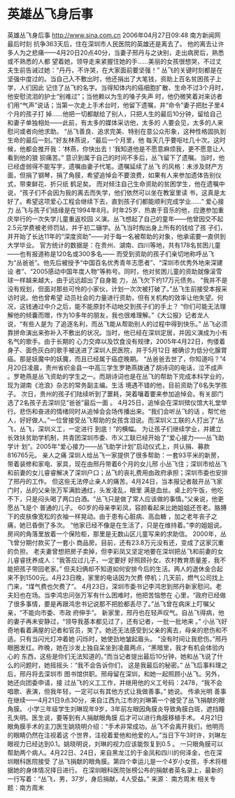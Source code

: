 # 英雄丛飞身后事

英雄丛飞身后事
http://www.sina.com.cn 2006年04月27日09:48 南方新闻网
最后时刻
抗争363天后，住在深圳市人民医院的英雄还是离去了。
他的离去让许多人为之悲痛——4月20日20点40分，当妻子邢丹与之诀别，走出病房后，熟悉或不熟悉的人都 望着她，领导走来紧握住她的手……美丽的女孩很想哭，不过丈
夫生前告诫过她：“丹丹，不许哭，在大家面前要坚强！”
丛飞的关键时刻都是在坚强中度过的。当自己入不敷出时，他还捐出了大笔钱，资助上百名贫困孩子上学，人们因此 记住了丛飞的名字。当得知体内的癌细胞扩散、生命不过3个月时，他安慰流泪的护士“别难过”；当他赖以为生的嗓子失声 时，他仍微笑着对来访者们用“气声”说话；当第一次走上手术台时，他留下遗嘱，并“命令”妻子把肚子里4个月的孩子打 掉……他把一切都献给了别人，只把人生的最后10分钟，留给自己和妻子单独相处——此前，有太多的媒体采访他，太多的 人要会见，太多的人来慰问或者向他求助。
“丛飞善良、追求完美、特别在意公众形象，这种性格固执到生命的最后一刻。”好友林燕说，“最后一个月里，他 每天几乎要呕吐几十次。这时候，他都会推开我：‘林燕，你快出去！’我知道他是不愿意麻烦我，更不愿意让人看到他的狼 狈痛苦。”
意识到属于自己的时间不多后，丛飞留下了遗嘱。当时，他已经虚弱得不能写字，遗嘱由妻子代笔。遗嘱延续了丛飞 的风格：未涉及财产方面，但捐了钢琴，捐了角膜，希望追悼会不要浪费，如果有人来参加遗体告别仪式，带束鲜花、折只纸 鹤足矣。
而对倾注自己生命资助的贫困学生，他在遗嘱中说，“孩子们不会因为我的离去而失学，他们依然可以坐在教室里读 书，这真是太好了。希望这项爱心工程会继续下去，直到孩子们都能顺利完成学业……”
爱心接力
丛飞与孩子们结缘是在1994年8月。时年25岁、热衷于音乐的他，应邀参加重庆举行的一次失学儿童重返校园 义演。丛飞想起了自己的童年——他曾因交不起2.5元学费被老师罚站，并于初二辍学。丛飞当时掏出身上所有的钱给了孩 子们，并开始了长达11年的“深度资助”——对于每一名被帮助的对象，他承诺要一直供到大学毕业。
官方统计的数据是：在贵州、湖南、四川等地，共有178名贫困儿童——也有报道称是120名或300多名—— 而受到资助的孩子们亲切地称呼丛飞为“丛爸爸”。他先后被授予“中国百名优秀青年志愿者”、“深圳市优秀外地来深建设 者”、“2005感动中国年度人物”等称号。同时，他对贫困儿童的资助就像滚雪球一样越来越大，由于远远超出了自身能 力，丛飞欠下约17万元债务。
“我并不是没有规划，但面对那些可怜的小家伙，计划一次次被打破了。”丛飞生前接受本报采访时说。他也曾希望 动员社会的力量进行资助，但有关机构的效率让他失望。何况，这钱通过中介之后，能不能原封不动地交到孩子们的手上？
“你们可能无法理解他的倾囊而赠，作为10多年的朋友，我也很难理解。”《大公报》记者龙人说，“有些人是为 了追逐名利，而丛飞能从帮助别人的过程中得到快乐。”
丛飞必须靠拼命演出来弥补入不敷出的状况。当时，他已经在深圳定居，并因义演成为小有名气的歌手。由于长期的 心力交瘁以及饮食没有规律，2005年4月22日，佝偻着身子、面色灰白的歌手被送进了深圳人民医院，并于5月12日 被确诊为低分化腺胃癌。那是妖魔中的妖魔，而且已经属于癌症晚期。
“丛爸爸去世了，你知道吗？”4月20日凌晨，贵州省织金县一中高三学生罗艳燕拨通了胡诗词的电话，泣不成声 。罗艳燕是丛飞资助的学生之一。而胡诗词也是在丛飞的帮助下完成本科学业的，现为湖南《沧浪》杂志的常务副主编。生活 境遇不错的他，目前资助了6名失学孩子。
次日，贵州的孩子们陆续听到了噩耗，哭着嚷着要来参加追悼会。有关部门选了2名孩子去深圳见“爸爸”最后一面 。
4月25日，追悼会在深圳殡仪馆大礼堂举行。悲伤和奋进的情绪同时从追悼会会场传播出来。“我们会听丛飞的话 ，帮忙他人，好好做人。”一位曾接受丛飞帮助的女孩含泪说。而深圳义工联的人打出了“丛飞，丛飞，深圳义工，一定进行 到底！”的横幅。
为让孩子们继续学业，并建立长效扶贫助学机制，共青团深圳市委、市义工联已经开始了“爱心接力——丛飞助学计 划”。2005年“爱心接力——丛飞助学计划”启动仪式上，共认捐、募款816765元。
亲人之痛
深圳人给丛飞一家提供了很多帮助：一套93平米的新房，带着装修和家电、家具，现在由邢丹带着6个月的女儿邢 小丛飞住；深圳市给丛飞和前妻的女儿睿睿解决了深圳户口；丛飞的丧礼费用由政府承担；深圳市委也安排了邢丹的工作。
但这些无法停止亲人的痛苦。4月24日，当本报记者敲开丛飞家门时，丛的父亲张万军满脸通红，头发凌乱，眼里 满是血丝。桌上的午饭，他吃不下，只是闷头喝了两口白酒。“丛飞只是做了常人应该做的事情。”父亲说，他更愿丛飞是个 普通的儿子。
60岁的母亲李彩凤，容颜看起来比她姐姐还苍老。胳膊下的皮肤像宽松的衣袖一样晃动。由于患有心脏病、高血糖 ，加之老年丧子之痛，她已昏倒了多次。
“他家已经不像是在生活了，只是在维持着。”李的姐姐说。
房间的角落里放着一个保险柜，那里是无数山区儿童写来的求助信。
2000年，丛飞曾分期付款买了一套小
商品房。目前，还有23.8万元没有还，变成了这家沉重的负担。
老夫妻曾想把房子卖掉，但李彩凤又坚定地要在深圳把丛飞和前妻的女儿睿睿抚养成人：“我答应过儿子，一定要好 好照顾孙女。农村教育质量差，我不能把孩子带回老家。”
但夫妇俩却不知道如何安排今后的生活。两人的退休金合起来不到1500元。4月23日晚，家里的电话因为欠费 停机；几天前，燃气公司找上门来，“煤气费也欠费了”。
4月23日，深圳市委书记李鸿忠到邢丹新家慰问。老夫妇也在场。当李鸿忠问张万军有什么困难时，他把苦恼憋在 心里，“政府已经做了很多事情，要是再跟鸿忠书记说那不把脸都丢尽了。”丛飞曾在病床上叮嘱父亲，“不能向市委、市政 府伸手”。
新家里，邢丹也在轻声叹气。自丛飞得病，他的妻子再未安静过，“领导我基本都见过了，还有记者，一批一批地来 。”
小丛飞好奇地看着满屋的记者和官员，笑了。她还无法感受到父亲的离去，母亲的悲伤和不适。只有当闪光灯冲着她 闪烁时，她使劲地皱起眉头。
“没有时间让我悲伤。”邢丹眼圈发红。昨晚，她在沙发上独自呆坐到凌晨两点，“黑暗里，我才有机会体验内心的 东西，这些是你们无法知道的。”而当记者提出最后10分钟，她和丛飞说了什么的问题时，她摇摇头：“我不会告诉你们， 这是我最后的秘密。”
丛飞后事料理之后，邢丹将去深圳市
图书馆供职。邢母留在深圳，和她一起照顾小丛飞。另外，她还向团委申请，接 过丛飞的义工工作，并继用他的义工号码：2478，“我不会唱歌、表演，但我年轻，一定可以有其他方式让我做善事。” 她说。
传承光明
善事在继续——4月21日9点30分，来自江西九江市的刘琳第一个接受了丛飞捐献的眼角膜。
小学三年级学生刘琳现年9岁，3年前左眼因角膜炎导致角膜白斑，遮挡瞳孔失明。医生说，要等到有人捐献眼角膜 后才可以进行角膜移植手术。
4月21日眼角膜手术的主刀医生姚晓明介绍：“手术非常成功。丛飞不会离开我们，他明亮的眼睛仍然在注视着这 个世界，注视着爱他和他爱的人。”当日下午3时许，刘琳左眼视力已经达到0.1。姚晓明说，刘琳的视力应该能恢复到0.5 。
一只眼角膜可以帮助两个病人。4月22日、24日，来自黑龙江的于金凤和四川的何泽金，也在深圳眼科医院接受 了丛飞捐献的眼角膜。第四个幸运儿是一个4岁小女孩，手术将根据她的身体情况择日进行。
在深圳眼科医院张榜公布的捐献者英名录上，最新的一行写着：“丛飞，男，37岁，身后捐献，4人受益。” 来源：
南方周末
相关专题：南方周末 


